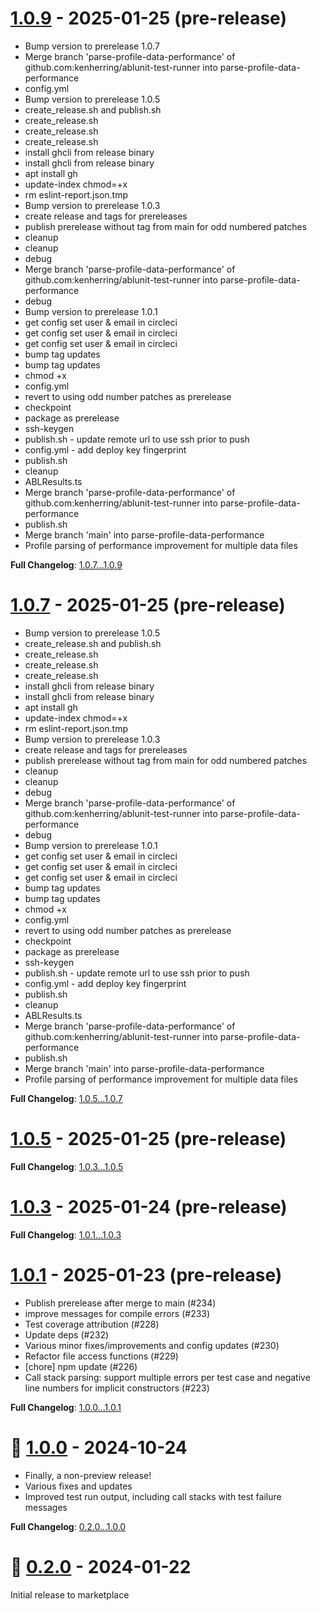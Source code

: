 # [1.0.9](https://github.com/kenherring/ablunit-test-runner/releases/tag/1.0.9) - 2025-01-25 (pre-release)

 * Bump version to prerelease 1.0.7
 * Merge branch 'parse-profile-data-performance' of github.com:kenherring/ablunit-test-runner into parse-profile-data-performance
 * config.yml
 * Bump version to prerelease 1.0.5
 * create_release.sh and publish.sh
 * create_release.sh
 * create_release.sh
 * create_release.sh
 * install ghcli from release binary
 * install ghcli from release binary
 * apt install gh
 * update-index chmod=+x
 * rm eslint-report.json.tmp
 * Bump version to prerelease 1.0.3
 * create release and tags for prereleases
 * publish prerelease without tag from main for odd numbered patches
 * cleanup
 * cleanup
 * debug
 * Merge branch 'parse-profile-data-performance' of github.com:kenherring/ablunit-test-runner into parse-profile-data-performance
 * debug
 * Bump version to prerelease 1.0.1
 * get config set user & email in circleci
 * get config set user & email in circleci
 * get config set user & email in circleci
 * bump tag updates
 * bump tag updates
 * chmod +x
 * config.yml
 * revert to using odd number patches as prerelease
 * checkpoint
 * package as prerelease
 * ssh-keygen
 * publish.sh - update remote url to use ssh prior to push
 * config.yml - add deploy key fingerprint
 * publish.sh
 * cleanup
 * ABLResults.ts
 * Merge branch 'parse-profile-data-performance' of github.com:kenherring/ablunit-test-runner into parse-profile-data-performance
 * publish.sh
 * Merge branch 'main' into parse-profile-data-performance
 * Profile parsing of performance improvement for multiple data files

**Full Changelog**: [1.0.7...1.0.9](https://github.com/kenherring/ablunit-test-runner/compare/1.0.7...1.0.9)

# [1.0.7](https://github.com/kenherring/ablunit-test-runner/releases/tag/1.0.7) - 2025-01-25 (pre-release)

 * Bump version to prerelease 1.0.5
 * create_release.sh and publish.sh
 * create_release.sh
 * create_release.sh
 * create_release.sh
 * install ghcli from release binary
 * install ghcli from release binary
 * apt install gh
 * update-index chmod=+x
 * rm eslint-report.json.tmp
 * Bump version to prerelease 1.0.3
 * create release and tags for prereleases
 * publish prerelease without tag from main for odd numbered patches
 * cleanup
 * cleanup
 * debug
 * Merge branch 'parse-profile-data-performance' of github.com:kenherring/ablunit-test-runner into parse-profile-data-performance
 * debug
 * Bump version to prerelease 1.0.1
 * get config set user & email in circleci
 * get config set user & email in circleci
 * get config set user & email in circleci
 * bump tag updates
 * bump tag updates
 * chmod +x
 * config.yml
 * revert to using odd number patches as prerelease
 * checkpoint
 * package as prerelease
 * ssh-keygen
 * publish.sh - update remote url to use ssh prior to push
 * config.yml - add deploy key fingerprint
 * publish.sh
 * cleanup
 * ABLResults.ts
 * Merge branch 'parse-profile-data-performance' of github.com:kenherring/ablunit-test-runner into parse-profile-data-performance
 * publish.sh
 * Merge branch 'main' into parse-profile-data-performance
 * Profile parsing of performance improvement for multiple data files

**Full Changelog**: [1.0.5...1.0.7](https://github.com/kenherring/ablunit-test-runner/compare/1.0.5...1.0.7)

# [1.0.5](https://github.com/kenherring/ablunit-test-runner/releases/tag/1.0.5) - 2025-01-25 (pre-release)



**Full Changelog**: [1.0.3...1.0.5](https://github.com/kenherring/ablunit-test-runner/compare/1.0.3...1.0.5)

# [1.0.3](https://github.com/kenherring/ablunit-test-runner/releases/tag/1.0.3) - 2025-01-24 (pre-release)



**Full Changelog**: [1.0.1...1.0.3](https://github.com/kenherring/ablunit-test-runner/compare/1.0.1...1.0.3)

# [1.0.1](https://github.com/kenherring/ablunit-test-runner/releases/tag/1.0.1) - 2025-01-23 (pre-release)

 * Publish prerelease after merge to main (#234)
 * improve messages for compile errors (#233)
 * Test coverage attribution (#228)
 * Update deps (#232)
 * Various minor fixes/improvements and config updates (#230)
 * Refactor file access functions (#229)
 * [chore] npm update (#226)
 * Call stack parsing: support multiple errors per test case and negative line numbers for implicit constructors (#223)

**Full Changelog**: [1.0.0...1.0.1](https://github.com/kenherring/ablunit-test-runner/compare/1.0.0...1.0.1)

# 🥳 [1.0.0](https://github.com/kenherring/ablunit-test-runner/releases/tag/1.0.0) - 2024-10-24

* Finally, a non-preview release!
* Various fixes and updates
* Improved test run output, including call stacks with test failure messages

**Full Changelog**: [0.2.0...1.0.0](https://github.com/kenherring/ablunit-test-runner/compare/0.2.17...1.0.0)

<!--
# [0.2.17](https://github.com/kenherring/ablunit-test-runner/releases/tag/0.2.17) - 2024-10-14 (pre-release)

 * add `timeout` key to test config (#217)
 * Unskip tests and ensure they pass (#216)
 * Read `openedge-project.json` profile by name consistently (#212)

**Full Changelog**: [0.2.15...0.2.17](https://github.com/kenherring/ablunit-test-runner/compare/0.2.15...0.2.17)

# [0.2.15](https://github.com/kenherring/ablunit-test-runner/releases/tag/0.2.15) - 2024-10-08 (pre-release)

 * Use `TestMesssage.stackTrace` instead of custom display (#213)
 * Minor script and test cleanup (#178)

**Full Changelog**: [0.2.13...0.2.15](https://github.com/kenherring/ablunit-test-runner/compare/0.2.13...0.2.15)

# [0.2.13](https://github.com/kenherring/ablunit-test-runner/releases/tag/0.2.13) - 2024-10-03 (pre-release)

 * Unskip proj7 tests for large projects (#194)

**Full Changelog**: [0.2.11...0.2.13](https://github.com/kenherring/ablunit-test-runner/compare/0.2.11...0.2.13)

# [0.2.11](https://github.com/kenherring/ablunit-test-runner/releases/tag/0.2.11) - 2024-09-30 (pre-release)

 * Upload artifact to gh release automatically (#209)
 * Restore watcher for file create, update, delete (#207)
 * Add snippets for the  `@BeforeAll`,  `@BeforeEach`,  `@AfterEach`, `@AfrerAll` annotations (#205)
 * Use vsce as a development dependency instead of globally installing (#206)

**Full Changelog**: [0.2.7...0.2.11](https://github.com/kenherring/ablunit-test-runner/compare/0.2.7...0.2.11)

# [0.2.7](https://github.com/kenherring/ablunit-test-runner/releases/tag/0.2.7) - 2024-09-24 (pre-release)

This is a release candidate for 1.0.0.  There is one open PR ([#194](https://github.com/kenherring/ablunit-test-runner/pull/194)), but if there are other issues reported they may be addressed as well.

 * Show incremental test results during test run (#195)
 * Chore: fix emoji use in issue templates (#197)
 * Add OE 12.8.4 test target (#196)
 * Fix coverage reporting on first line and line after executed line (#193)
 * Improve test name parsing when using `#` character (#190)
 * npm update (#192)
 * Add xref options to test profile configuration (#191)
 * Use `charset` and `extraParameters` from `openedge-project.json` (#189)
 * Replace `${DLC}` in executed command and generated ini file (#188)

**Full Changelog**: [0.2.5...0.2.7](https://github.com/kenherring/ablunit-test-runner/compare/0.2.5...0.2.7)

# [0.2.5](https://github.com/kenherring/ablunit-test-runner/releases/tag/0.2.5) - 2024-09-03 (pre-release)

 * Update test parsing to find skipped/ignored tests (#184)
 * Parse test methods using expected error annotation (#183)
 * Unskip and fix tests (#182)
 * Switch compile back to eslint (#180)
 * Update eslint rules and related fixes (#179)
 * Sonar coverage reporting - part 1 (#177)

**Full Changelog**: [0.2.3...0.2.5](https://github.com/kenherring/ablunit-test-runner/compare/0.2.3...0.2.5)

# [0.2.3](https://github.com/kenherring/ablunit-test-runner/releases/tag/0.2.3) - 2024-08-06 (pre-release)

 * Re-enable test cases (#172)
 * Mocha reporters and sonar test results (#174)
 * Add OE 12.8.3 as a test target (#173)
 * Error configuration for scripts (#170)
 * Update tests to use suiteSetupCommon (#169)
 * Implement coverage via the official TestCoverage API (#155)
 * Mocha reporter config for script runs vs vscode runs (#168)
 * update issue templates 3 (#167)
 * Update issue templates - round 2 (#166)
 * Update issue templates (#165)
 * Add timestamps to echo (#164)
 * Eslint: update rules for promises and style (#158)
 * update package.json dependencies (#160)
 * Bump vscode to 1.88 (#154)
 * Bump @vscode/test-cli to 0.0.9, eslint to 7.5.0 (#153)
 * 🧹 Add issue templates (#145)
 * Add OE 12.8.1 build target (#150)
 * npm update (bump versions) (#149)
 * bump PCT to v228 (#151)
 * Move `src/test` to `test` (#148)
 * Various development related updates (#147)
 * Minor configuration updates and consistency improvements (#146)
 * Update deps; upload vsix to github release; prep release v0.2.2 (#141)
 * Build an insiders package that leverages the VSCode proposed TestCoverage proposed API (#138)
 * Sync for consistency when rebasing insiders (#136)
 * Remove configuration `ablunit.notificationsEnabled` - use 'Do not disturb mode by source command' (#131)
 * Rename configuration `discoverFilesOnActivate` to `discoverAllTestsOnActivate` (#132)

 See also: [Known issues in pre-release 0.2.3 (#175)](https://github.com/kenherring/ablunit-test-runner/issues/175)

**Full Changelog**: [0.2.1...0.2.3](https://github.com/kenherring/ablunit-test-runner/compare/0.2.1...0.2.3)

# [0.2.1](https://github.com/kenherring/ablunit-test-runner/releases/tag/0.2.1) - 2024-02-02 (pre-release)

 * Stop refresh/test run - improving process abort (#129)
 * Decorator: stop runaway events; add unit tests (#126)

**Full Changelog**: [0.2.0...0.2.1](https://github.com/kenherring/ablunit-test-runner/compare/0.2.0...0.2.1)

-->

# 🥇 [0.2.0](https://github.com/kenherring/ablunit-test-runner/releases/tag/0.2.0) - 2024-01-22

Initial release to marketplace

<!--
# [0.1.22](https://github.com/kenherring/ablunit-test-runner/releases/tag/0.1.22) - 2024-01-21 (pre-release)

 * Various pipeline, versioning, and release updates
 * Ensure timely response when cancelling a test run (#103)
 * Set path environment var to test run with `terminal.integrated.env` settings (#97)
 * Pass `terminal.integrated.env` configuation to ABLUnit process (#91)
 * Rename repo: replace 'ablunit-test-runner' references with 'ablunit-test-runner' (#96)
 * Rework snippets to remove language competition (#95)
 * Write progress.ini to the proper location (#94)
 * Call stack show line number instead of uri (#93)
 * Allow tests to run with no ablunit-test-profile.json file (#92)
 * Update `workspaceDir` -> `workspaceFolder` (#88)

**Full Changelog**: [v0.1.9...v0.1.22](https://github.com/kenherring/ablunit-test-runner/compare/v0.1.9...v0.1.22)

# [v0.1.9](https://github.com/kenherring/ablunit-test-runner/releases/tag/v0.1.9) - 2024-01-05 (pre-release)

* Import DB connections from openedge-project.json
* Parse source map from rcode for accuracy
* Load run profiles from `.vscode/ablunit-test-profile.json`
* Enable custom CLI commands such as `ant test`
* Various fixes/improvements/linting

# [v0.1.7](https://github.com/kenherring/ablunit-test-runner/releases/tag/v0.1.7) - 2023-12-06 (pre-release)

* Refactoring
* WSL fixes for extension development
* Fix json parsing `openedge-project.json` when comments are present
* Fix usage of dot-dir in `ablunit` configuration

# [v0.1.6](https://github.com/kenherring/ablunit-test-runner/releases/tag/v0.1.6) - 2023-11-30 (pre-release)

* Performance improvements
* Test suite parsing enabled
* Various fixes for testing config (absolute paths, DLC lookup)

# [v0.1.4](https://github.com/kenherring/ablunit-test-runner/releases/tag/v0.1.4) - 2023-11-24 (pre-release)

* Fix badges displayed in marketplace
* Cleanup configuration options

# [v0.1.3](https://github.com/kenherring/ablunit-test-runner/releases/tag/v0.1.3) - 2023-11-24 (pre-release)

* Fix badges displayed in marketplace

# [v0.1.2](https://github.com/kenherring/ablunit-test-runner/releases/tag/v0.1.2) - 2023-11-23 (pre-release)

* Various improvements/fixes

# [v0.1.1](https://github.com/kenherring/ablunit-test-runner/releases/tag/v0.1.1) - 2023-11-14 (pre-release)

* Improve coverage analysis
* Fix and add test for `ablunit.params`

# [v0.1.0](https://github.com/kenherring/ablunit-test-runner/releases/tag/v0.1.0) - 2023-11-09 (pre-release)

* Flatten the VSCode `ablunit` configuration options
* Adding test cases for `ablunit.tempDir` with fixes
* Increate test coverage and improve reporting consistency

# [v0.0.1](https://github.com/kenherring/ablunit-test-runner/releases/tag/v0.0.1) - 2023-11-05 (pre-release)

Initial pre-release to marketplace
-->
